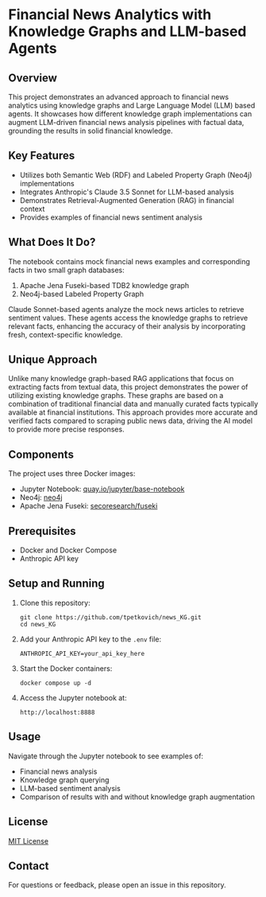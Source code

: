 # Financial News Analytics with Knowledge Graphs and LLM-based Agents

## Overview

This project demonstrates an advanced approach to financial news analytics using knowledge graphs and Large Language Model (LLM) based agents. It showcases how different knowledge graph implementations can augment LLM-driven financial news analysis pipelines with factual data, grounding the results in solid financial knowledge.

## Key Features

- Utilizes both Semantic Web (RDF) and Labeled Property Graph (Neo4j) implementations
- Integrates Anthropic's Claude 3.5 Sonnet for LLM-based analysis
- Demonstrates Retrieval-Augmented Generation (RAG) in financial context
- Provides examples of financial news sentiment analysis

## What Does It Do?

The notebook contains mock financial news examples and corresponding facts in two small graph databases:
1. Apache Jena Fuseki-based TDB2 knowledge graph
2. Neo4j-based Labeled Property Graph

Claude Sonnet-based agents analyze the mock news articles to retrieve sentiment values. These agents access the knowledge graphs to retrieve relevant facts, enhancing the accuracy of their analysis by incorporating fresh, context-specific knowledge.

## Unique Approach

Unlike many knowledge graph-based RAG applications that focus on extracting facts from textual data, this project demonstrates the power of utilizing existing knowledge graphs. These graphs are based on a combination of traditional financial data and manually curated facts typically available at financial institutions. This approach provides more accurate and verified facts compared to scraping public news data, driving the AI model to provide more precise responses.

## Components

The project uses three Docker images:
- Jupyter Notebook: [quay.io/jupyter/base-notebook](https://quay.io/repository/jupyter/base-notebook)
- Neo4j: [neo4j](https://hub.docker.com/_/neo4j)
- Apache Jena Fuseki: [secoresearch/fuseki](https://hub.docker.com/r/secoresearch/fuseki)

## Prerequisites

- Docker and Docker Compose
- Anthropic API key

## Setup and Running

1. Clone this repository:
   ```
   git clone https://github.com/tpetkovich/news_KG.git
   cd news_KG
   ```

2. Add your Anthropic API key to the `.env` file:
   ```
   ANTHROPIC_API_KEY=your_api_key_here
   ```

3. Start the Docker containers:
   ```
   docker compose up -d
   ```

4. Access the Jupyter notebook at:
   ```
   http://localhost:8888
   ```

## Usage

Navigate through the Jupyter notebook to see examples of:
- Financial news analysis
- Knowledge graph querying
- LLM-based sentiment analysis
- Comparison of results with and without knowledge graph augmentation

## License

[MIT License](LICENSE)

## Contact

For questions or feedback, please open an issue in this repository.
